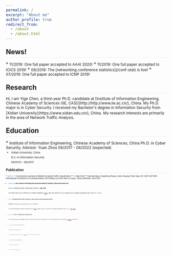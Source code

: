 ```yaml
---
permalink: /
excerpt: "About me"
author_profile: true
redirect_from: 
  - /about
  - /about.html
---
```

<style>
.page__content p {
    margin: 0 0 0em;
}
p{
    /*margin: 0;*/
    /*padding: -30;*/
    /*line-height: 15px;*/
}
a{
	color:#7c1313;
}
ul{
    /*margin: 0;*/
    /*padding: -30;*/
    line-height: 15px;
    margin-block-start: 0em;
    margin-block-end: 0em;
}
ul li, ol li {
    margin-bottom: 0.em;
}
h1, h2, h3, h4, h5, h6 {
	padding-bottom: 0.2em;
	margin: 1em 0 0.5em;
	border-bottom: 2px solid #f2f3f3;
}
</style>

<h2 id="news">News!</h2>
* <small> 11/2019: One full paper accepted to AAAI 2020!</small>
* <small> 11/2019: One full paper accepted to ICICS 2019!</small>
* <small> 09/2019: The [networking conference statistics](/conf-stat) is live!</small>
* <small> 07/2019: One full paper accepted to ICNP 2019!</small>

<h2 id="research">Research</h2>
<small> Hi, I am Yige Chen, a third-year Ph.D. candidate at [Institute of Information Engineering, Chinese Academy of Sciences (IIE, CAS)](http://http://www.iie.ac.cn/), China. My Ph.D. major is in Cyber Security. I received my Bachelor's degree in Information Security from [Xidian University](https://www.xidian.edu.cn/), China.</small>
<small>My research interests are primarily in the area of Network Traffic Analysis.</small>

<h2 id="education">Education</h2>
* <small> Institute of Information Engineering, Chinese Academy of Sciences, China  
Ph.D. in Cyber Security, Advisor: Yuan Zhou  
09/2017 - 06/2022 (expected)<small>

* <small> Xidian University, China  
B.S. in Information Security  
09/2013 - 06/2017<small>

<h2 id="publication">Publication</h2>
* <small>**<font color="#5b9bd5">[ICC'21]</font>Incremental Learning for Mobile Encrypted Traffic Classification.**  
**Yige Chen**, Tianning Zang, Yongzheng Zhang, Linshu Ouyang, Peng Yang.  
ICC 2021-2021 IEEE International Conference on Communications ([ICC](https://icc2021.ieee-icc.org/)), Virturl, Montreal, June 2021.<small>

* <small>**<font color="#5b9bd5">[AAAI'20]</font> Joint Character Embedding and Adversarial Stability Training to Defend Adversarial Text.**  
Hui Liu, Yongzheng Zhang, Yipeng Wang, Zheng Lin, **Yige Chen**.  
The Thirty-Fourth AAAI Conference on Artificial Intelligence ([AAAI](https://aaai.org/Conferences/AAAI-20/)), New York, New York, USA, February 2020. Full paper acceptance rate: 1591/7737 = 20.6%.<small>

* <small>**<font color="#5b9bd5">[ICNP'19]</font> Rethinking Encrypted Traffic Classification: A Multi-Attribute Associated Fingerprint Approach.**  
**Yige Chen**, Tianning Zang, Yongzheng Zhang, Yuan Zhou, Yipeng Wang.  
The 27th IEEE International Conference on Network Protocols ([ICNP](https://icnp19.cs.ucr.edu/)), Chicago, Illinois, USA, October 2019. Full paper acceptance rate: 29/212 = 13.7%. ([pdf](https://icnp19.cs.ucr.edu/proceedings/MainConference/FullPapers/icnp2019-final23.pdf)) ([slides](./files/icnp2019-rethinking.pdf))<small>

* <small>**<font color="#5b9bd5">[IJCAI-PRICAI'20]</font> Gated POS-Level Language Model for Authorship Verification.**  
Linshu Ouyang, Yongzheng Zhang, Hui Liu, **Yige Chen**, Yipeng Wang.
The 29th International Joint Conference on Artificial Intelligence and the 17th Pacific Rim International Conference on Artificial Intelligence ([IJCAI-PRICAI](https://www.ijcai20.org/)), Japan, January 2021. <small>

* <small>**<font color="#5b9bd5">[ICICS'19]</font> DLchain: a Covert Channel over Blockchain based on Dynamic Labels.**  
Jing Tian, Gaopeng Gou, Chang Liu, **Yige Chen**, Gang Xiong, Zhen Li.  
The 2019 International Conference on Information and Communications Security ([ICICS](http://www.icics.cn/)), Beijing, China, December 2019. Full paper acceptance rate: 48/199 = 24.1%.<small>

* <small>**<font color="#5b9bd5">[ICT'20]</font> A Multi-feature-based Approach to Malicious Domain Name Identification from DNS Traffic.**  
Chen Zhao, Yongzheng Zhang, Tianning Zang, **Yige Chen**, Yipeng Wang.  
27th International Conference on Telecommunications ([ICT](http://ict-20.org/)), Bali, Indonesia, October 2020.<small>

